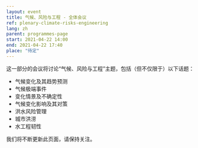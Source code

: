 ```yaml
---
layout: event
title: 气候、风险与工程 - 全体会议
ref: plenary-climate-risks-engineering
lang: zh
parent: programmes-page
start: 2021-04-22 14:00
end: 2021-04-22 17:40
place: "待定"
---
```


这一部分的会议将讨论“气候、风险与工程”主题，包括（但不仅限于）以下话题：

- 气候变化及其趋势预测
- 气候极端事件
- 变化情景及不确定性
- 气候变化影响及其对策
- 洪水风险管理
- 城市洪涝
- 水工程韧性

我们将不断更新此页面，请保持关注。
